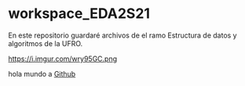 # workspace_EDA2S21

<link>

En este repositorio guardaré archivos de el ramo Estructura de datos y algoritmos de la UFRO.

https://i.imgur.com/wry95GC.png

hola mundo a
[Github](https://i.imgur.com/wry95GC.png)